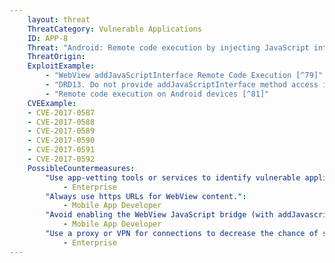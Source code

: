 ```yaml
---
    layout: threat
    ThreatCategory: Vulnerable Applications
    ID: APP-8
    Threat: "Android: Remote code execution by injecting JavaScript into a web page retrieved using WebView"
    ThreatOrigin:
    ExploitExample:
        - "WebView addJavaScriptInterface Remote Code Execution [^79]"
        - "DRD13. Do not provide addJavaScriptInterface method access in a WebView which could contain untrusted content [^80]"
        - "Remote code execution on Android devices [^81]"
    CVEExample:
    - CVE-2017-0587
    - CVE-2017-0588
    - CVE-2017-0589
    - CVE-2017-0590
    - CVE-2017-0591
    - CVE-2017-0592
    PossibleCountermeasures:
        "Use app-vetting tools or services to identify vulnerable applications":
            - Enterprise
        "Always use https URLs for WebView content.":
            - Mobile App Developer
        "Avoid enabling the WebView JavaScript bridge (with addJavascriptInterface) unless explicitly needed.":
            - Mobile App Developer
        "Use a proxy or VPN for connections to decrease the chance of success of a man-in-the-middle attack.":
            - Enterprise
---
```

